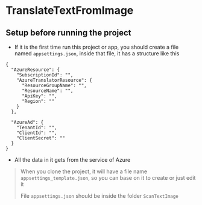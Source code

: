 # TranslateTextFromImage

## Setup before running the project
- If it is the first time run this project or app, you should create a file named `appsettings.json`, inside that file, it has a structure like this
```
{
  "AzureResource": {
    "SubscriptionId": "",
    "AzureTranslatorResource": {
      "ResourceGroupName": "",
      "ResourceName": "",
      "ApiKey": "",
      "Region": ""
    }
  },

  "AzureAd": {
    "TenantId": "",
    "ClientId": "",
    "ClientSecret": ""
  }
}
```
- All the data in it gets from the service of Azure
> When you clone the project, it will have a file name `appsettings_template.json`, so you can base on it to create or just edit it
> 
> File `appsettings.json` should be inside the folder `ScanTextImage`
